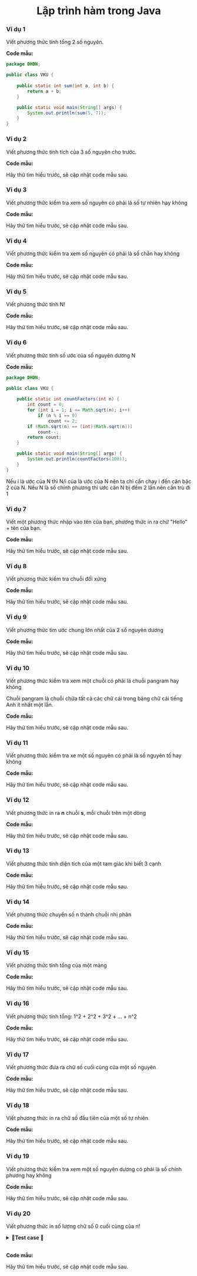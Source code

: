 <div align="center">

# Lập trình hàm trong Java
</div>

### Ví dụ 1

Viết phương thức tính tổng 2 số nguyên.

**Code mẫu:**

```java
package DHDN;

public class VKU {
	
	public static int sum(int a, int b) {
		return a + b;
	}

	public static void main(String[] args) {
		System.out.println(sum(5, 7));
	}
}
```

### Ví dụ 2

Viết phương thức tính tích của 3 số nguyên cho trước.

**Code mẫu:**

Hãy thử tìm hiểu trước, sẽ cập nhật code mẫu sau.

### Ví dụ 3

Viết phương thức kiểm tra xem số nguyên có phải là số tự nhiên hay không

**Code mẫu:**

Hãy thử tìm hiểu trước, sẽ cập nhật code mẫu sau.

### Ví dụ 4

Viết phương thức kiểm tra xem số nguyên có phải là số chẵn hay không

**Code mẫu:**

Hãy thử tìm hiểu trước, sẽ cập nhật code mẫu sau.

### Ví dụ 5

Viết phương thức tính N!

**Code mẫu:**

Hãy thử tìm hiểu trước, sẽ cập nhật code mẫu sau.

### Ví dụ 6

Viết phương thức tính số ước của số nguyên dương N

**Code mẫu:**

```java
package DHDN;

public class VKU {
	
	public static int countFactors(int n) {
		int count = 0;
		for (int i = 1; i <= Math.sqrt(n); i++)
			if (n % i == 0) 
				count += 2;
		if (Math.sqrt(n) == (int)(Math.sqrt(n)))
			count--;
		return count;
	}

	public static void main(String[] args) {
		System.out.println(countFactors(100));
	}
}
```

Nếu i là ước của N thì N/i của là ước của N nên ta chỉ cần chạy i đến căn bậc 2 của N. Nếu N là số chính phương thì ước căn N bị đếm 2 lần nên cần trù đi 1

### Ví dụ 7

Viết một phương thức nhập vào tên của bạn, phương thức in ra chữ "Hello" + tên của bạn.

**Code mẫu:**

Hãy thử tìm hiểu trước, sẽ cập nhật code mẫu sau.

### Ví dụ 8

Viết phương thức kiểm tra chuỗi đối xứng

**Code mẫu:**

Hãy thử tìm hiểu trước, sẽ cập nhật code mẫu sau.

### Ví dụ 9

Viết phương thức tim ước chung lớn nhất của 2 số nguyên dương

**Code mẫu:**

Hãy thử tìm hiểu trước, sẽ cập nhật code mẫu sau.

### Ví dụ 10

Viết phương thức kiểm tra xem một chuỗi có phải là chuỗi pangram hay không

Chuỗi pangram là chuỗi chứa tất cả các chữ cái trong bảng chữ cái tiếng Anh ít nhất một lần.

**Code mẫu:**

Hãy thử tìm hiểu trước, sẽ cập nhật code mẫu sau.

### Ví dụ 11

Viết phương thức kiểm tra xe một số nguyên có phải là số nguyên tố hay không

**Code mẫu:**

Hãy thử tìm hiểu trước, sẽ cập nhật code mẫu sau.

### Ví dụ 12

Viết phương thức in ra **n** chuỗi **s**, mỗi chuỗi trên một dòng

**Code mẫu:**

Hãy thử tìm hiểu trước, sẽ cập nhật code mẫu sau.

### Ví dụ 13

Viết phương thức tính diện tích của một tam giác khi biết 3 cạnh

**Code mẫu:**

Hãy thử tìm hiểu trước, sẽ cập nhật code mẫu sau.

### Ví dụ 14

Viết phương thức chuyển số n thành chuỗi nhị phân

**Code mẫu:**

Hãy thử tìm hiểu trước, sẽ cập nhật code mẫu sau.

### Ví dụ 15

Viết phương thức tính tổng của một mảng

**Code mẫu:**

Hãy thử tìm hiểu trước, sẽ cập nhật code mẫu sau.

### Ví dụ 16

Viết phương thức tính tổng: 1^2 + 2^2 + 3^2 + ... + n^2

**Code mẫu:**

Hãy thử tìm hiểu trước, sẽ cập nhật code mẫu sau.

### Ví dụ 17

Viết phương thức đưa ra chữ số cuối cùng của một số nguyên

**Code mẫu:**

Hãy thử tìm hiểu trước, sẽ cập nhật code mẫu sau.

### Ví dụ 18

Viết phương thức in ra chữ số đầu tiên của một số tự nhiên

**Code mẫu:**

Hãy thử tìm hiểu trước, sẽ cập nhật code mẫu sau.

### Ví dụ 19

Viết phương thức kiểm tra xem một số nguyên dương có phải là số chính phương hay không

**Code mẫu:**

Hãy thử tìm hiểu trước, sẽ cập nhật code mẫu sau.

### Ví dụ 20

Viết phương thức in số lượng chữ số 0 cuối cùng của n!

<details>
<summary> <strong>📝Test case 🧪</strong></summary>

#### Testcase 1:

|Input| Output|
|-----|:-----:|
|5| 1|

#### Testcase 2:

|Input| Output|
|-----|:-----:|
|12| 2|

#### Testcase 3:

|Input| Output|
|-----|:-----:|
|17| 3|

#### Testcase 4:

|Input| Output|
|-----|:-----:|
|26| 6|

#### Testcase 5:

|Input| Output|
|-----|:-----:|
|48| 10|

#### Testcase 6:

|Input| Output|
|-----|:-----:|
|236| 57|

#### Testcase 7:

|Input| Output|
|-----|:-----:|
|74823| 18700|

#### Testcase 8:

|Input| Output|
|-----|:-----:|
|736283948372635| 184070987093150|

#### Testcase 9:

|Input| Output|
|-----|:-----:|
|19283746253648293| 4820936563412061|

#### Testcase 10:

|Input| Output|
|-----|:-----:|
|11111111111111111| 2777777777777765|

#### Testcase 11:

|Input| Output|
|-----|:-----:|
|999999999999999999| 249999999999999977|

#### Testcase 12:

|Input| Output|
|-----|:-----:|
|82739402938472634| 20684850734618145|

#### Testcase 13:

|Input| Output|
|-----|:-----:|
|27122712271227129| 6780678067806772|

#### Testcase 14:

|Input| Output|
|-----|:-----:|
|42763948273847263| 10690987068461806|

#### Testcase 15:

|Input| Output|
|-----|:-----:|
|1| 0|

</details>
<br>

**Code mẫu:**

Hãy thử tìm hiểu trước, sẽ cập nhật code mẫu sau.